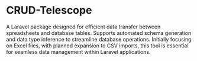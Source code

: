 # CRUD-Telescope
A Laravel package designed for efficient data transfer between spreadsheets and database tables. Supports automated schema generation and data type inference to streamline database operations. Initially focusing on Excel files, with planned expansion to CSV imports, this tool is essential for seamless data management within Laravel applications.
